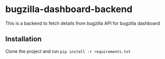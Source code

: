 
# bugzilla-dashboard-backend

This is a backend to fetch details from bugzilla API for bugzilla dashboard

## Installation
Clone the project and run `
pip install -r requirements.txt
`
